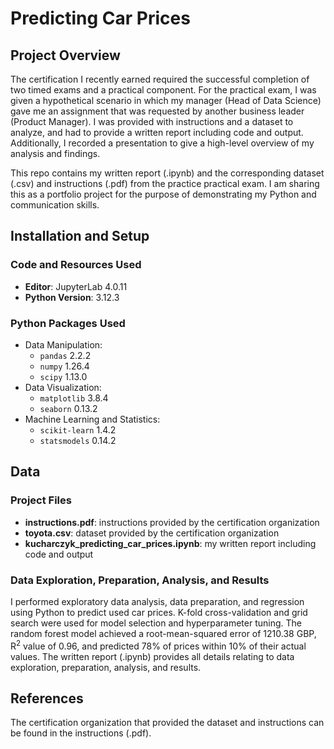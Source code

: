 # Predicting Car Prices

## Project Overview

The certification I recently earned required the successful completion of two timed exams and a practical component. For the practical exam, I was given a hypothetical scenario in which my manager (Head of Data Science) gave me an assignment that was requested by another business leader (Product Manager). I was provided with instructions and a dataset to analyze, and had to provide a written report including code and output. Additionally, I recorded a presentation to give a high-level overview of my analysis and findings.

This repo contains my written report (.ipynb) and the corresponding dataset (.csv) and instructions (.pdf) from the practice practical exam. I am sharing this as a portfolio project for the purpose of demonstrating my Python and communication skills.

## Installation and Setup

### Code and Resources Used

- **Editor**: JupyterLab 4.0.11
- **Python Version**: 3.12.3

### Python Packages Used
- Data Manipulation:
  - `pandas` 2.2.2
  - `numpy` 1.26.4
  - `scipy` 1.13.0
- Data Visualization:
  - `matplotlib` 3.8.4
  - `seaborn` 0.13.2
- Machine Learning and Statistics:
  - `scikit-learn` 1.4.2
  - `statsmodels` 0.14.2

## Data

### Project Files
- **instructions.pdf**: instructions provided by the certification organization
- **toyota.csv**: dataset provided by the certification organization
- **kucharczyk_predicting_car_prices.ipynb**: my written report including code and output

### Data Exploration, Preparation, Analysis, and Results

I performed exploratory data analysis, data preparation, and regression using Python to predict used car prices. K-fold cross-validation and grid search were used for model selection and hyperparameter tuning. The random forest model achieved a root-mean-squared error of 1210.38 GBP, R<sup>2</sup> value of 0.96, and predicted 78% of prices within 10% of their actual values. The written report (.ipynb) provides all details relating to data exploration, preparation, analysis, and results.

## References

The certification organization that provided the dataset and instructions can be found in the instructions (.pdf).